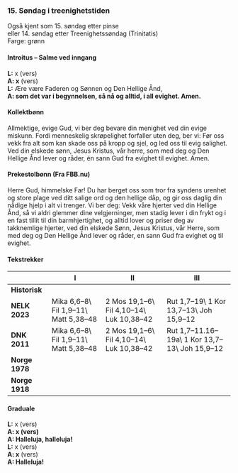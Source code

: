 ### 15. Søndag i treenighetstiden

Også kjent som 15. søndag etter pinse  
eller 14. søndag etter Treenighetssøndag (Trinitatis)  
Farge: grønn  

#### Introitus – Salme ved inngang

**L:** x (vers)  
**A: x** (vers)  
**L:** Ære være Faderen og Sønnen og Den Hellige Ånd,  
**A: som det var i begynnelsen, så nå og alltid, i all evighet. Amen.** 

#### Kollektbønn

Allmektige, evige Gud, vi ber deg bevare din menighet ved din evige miskunn. Fordi menneskelig skrøpelighet forfaller uten deg, ber vi: Før oss vekk fra alt som kan skade oss på kropp og sjel, og led oss til evig salighet. Ved din elskede sønn, Jesus Kristus, vår herre, som med deg og Den Hellige Ånd lever og råder, én sann Gud fra evighet til evighet. Amen.

#### Prekestolbønn (Fra FBB.nu)

Herre Gud, himmelske Far! Du har berget oss som tror fra syndens urenhet og store plage ved ditt salige ord og den hellige dåp, og gir oss daglig din nådige hjelp i alt vi trenger. Vi ber deg: Vekk våre hjerter ved din Hellige Ånd, så vi aldri glemmer dine velgjerninger, men stadig lever i din frykt og i en fast tillit til din barmhjertighet, og alltid lover og priser deg av takknemlige hjerter, ved din elskede Sønn, Jesus Kristus, vår Herre, som med deg og Den Hellige Ånd lever og råder, en sann Gud fra evighet og til evighet.

#### Tekstrekker

| |I|II|III|
|--|--|--|--|
|**Historisk**| | | |
|**NELK 2023**|Mika 6,6–8\ Fil 1,9–11\ Matt 5,38–48| 2 Mos 19,1–6\ Fil 4,10–14\ Luk 10,38–42|Rut 1,7–19\ 1 Kor 13,7–13\ Joh 15,9–12|
|**DNK 2011**|Mika 6,6–8\ Fil 1,9–11\ Matt 5,38–48|2 Mos 19,1–6\ Fil 4,10–14\ Luk 10,38–42| Rut 1,7–11.16–19a\ 1 Kor 13,7–13\ Joh 15,9–12|
|**Norge 1978**| | | |
|**Norge 1918**| | | |

#### Graduale

**L:** x (vers)  
**A: x (vers)**  
**A: Halleluja, halleluja!**  
**L:** x (vers)  
**A: x** (vers)  
**A: Halleluja!**  
